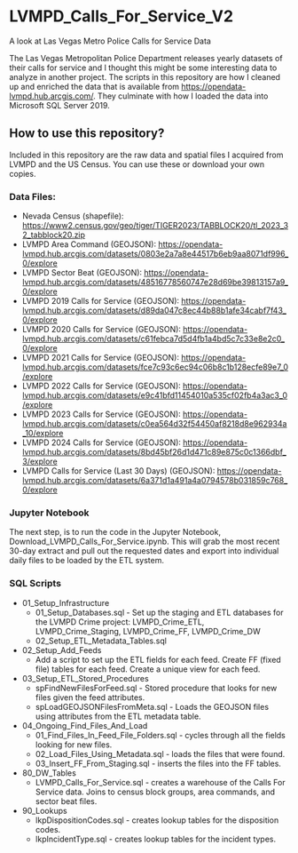 # LVMPD_Calls_For_Service_V2
A look at Las Vegas Metro Police Calls for Service Data

The Las Vegas Metropolitan Police Department releases yearly datasets of their calls for service and I thought this might be some interesting data to analyze in another project.  The scripts in this repository are how I cleaned up and enriched the data that is available from https://opendata-lvmpd.hub.arcgis.com/.  They culminate with how I loaded the data into Microsoft SQL Server 2019.

## How to use this repository?
Included in this repository are the raw data and spatial files I acquired from LVMPD and the US Census.  You can use these or download your own copies.

### Data Files:
* Nevada Census (shapefile): https://www2.census.gov/geo/tiger/TIGER2023/TABBLOCK20/tl_2023_32_tabblock20.zip
* LVMPD Area Command (GEOJSON): https://opendata-lvmpd.hub.arcgis.com/datasets/0803e2a7a8e44517b6eb9aa8071df996_0/explore </br>
* LVMPD Sector Beat (GEOJSON): https://opendata-lvmpd.hub.arcgis.com/datasets/48516778560747e28d69be39813157a9_0/explore </br>
* LVMPD 2019 Calls for Service (GEOJSON): https://opendata-lvmpd.hub.arcgis.com/datasets/d89da047c8ec44b88b1afe34cabf7f43_0/explore </br>
* LVMPD 2020 Calls for Service (GEOJSON): https://opendata-lvmpd.hub.arcgis.com/datasets/c61febca7d5d4fb1a4bd5c7c33e8e2c0_0/explore </br>
* LVMPD 2021 Calls for Service (GEOJSON): https://opendata-lvmpd.hub.arcgis.com/datasets/fce7c93c6ec94c06b8c1b128ecfe89e7_0/explore </br>
* LVMPD 2022 Calls for Service (GEOJSON): https://opendata-lvmpd.hub.arcgis.com/datasets/e9c41bfd11454010a535cf02fb4a3ac3_0/explore </br>
* LVMPD 2023 Calls for Service (GEOJSON): https://opendata-lvmpd.hub.arcgis.com/datasets/c0ea564d32f54450af8218d8e962934a_10/explore </br>
* LVMPD 2024 Calls for Service (GEOJSON): https://opendata-lvmpd.hub.arcgis.com/datasets/8bd45bf26d1d471c89e875c0c1366dbf_3/explore </br>
* LVMPD Calls for Service (Last 30 Days) (GEOJSON): https://opendata-lvmpd.hub.arcgis.com/datasets/6a371d1a491a4a0794578b031859c768_0/explore </br>

### Jupyter Notebook
The next step, is to run the code in the Jupyter Notebook, Download_LVMPD_Calls_For_Service.ipynb.  This will grab the most recent 30-day extract and pull out the requested dates and export into individual daily files to be loaded by the ETL system.

### SQL Scripts
* 01_Setup_Infrastructure
  * 01_Setup_Databases.sql - Set up the staging and ETL databases for the LVMPD Crime project: LVMPD_Crime_ETL, LVMPD_Crime_Staging, LVMPD_Crime_FF, LVMPD_Crime_DW
  * 02_Setup_ETL_Metadata_Tables.sql
* 02_Setup_Add_Feeds
  * Add a script to set up the ETL fields for each feed.  Create FF (fixed file) tables for each feed.  Create a unique view for each feed.
* 03_Setup_ETL_Stored_Procedures
  * spFindNewFilesForFeed.sql - Stored procedure that looks for new files given the feed attributes.
  * spLoadGEOJSONFilesFromMeta.sql - Loads the GEOJSON files using attributes from the ETL metadata table.
* 04_Ongoing_Find_Files_And_Load
  * 01_Find_Files_In_Feed_File_Folders.sql - cycles through all the fields looking for new files.
  * 02_Load_Files_Using_Metadata.sql - loads the files that were found.
  * 03_Insert_FF_From_Staging.sql - inserts the files into the FF tables.
* 80_DW_Tables
  * LVMPD_Calls_For_Service.sql - creates a warehouse of the Calls For Service data.  Joins to census block groups, area commands, and sector beat files.
* 90_Lookups
  * lkpDispositionCodes.sql - creates lookup tables for the disposition codes.
  * lkpIncidentType.sql - creates lookup tables for the incident types.
